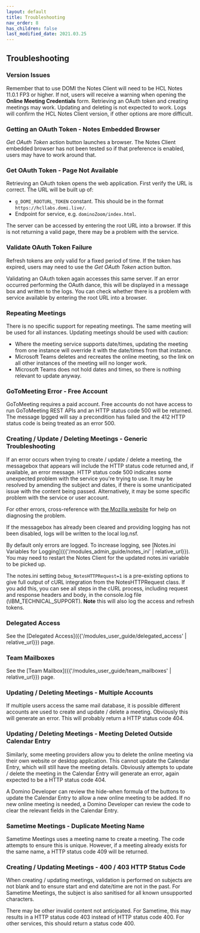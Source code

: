 ```yaml
---
layout: default
title: Troubleshooting
nav_order: 8
has_children: false
last_modified_date: 2021.03.25
---
```


## Troubleshooting

### Version Issues

Remember that to use DOMI the Notes Client will need to be HCL Notes 11.0.1 FP3 or higher. If not, users will receive a warning when opening the **Online Meeting Credentials** form. Retrieving an OAuth token and creating meetings may work. Updating and deleting is not expected to work. Logs will confirm the HCL Notes Client version, if other options are more difficult.

### Getting an OAuth Token - Notes Embedded Browser

*Get OAuth Token* action button launches a browser. The Notes Client embedded browser has not been tested so if that preference is enabled, users may have to work around that.

### Get OAuth Token - Page Not Available

Retrieving an OAuth token opens the web application. First verify the URL is correct. The URL will be built up of:  
- `g_DOMI_ROOTURL_TOKEN` constant. This should be in the format `https://hcllabs.domi.live/`.
- Endpoint for service, e.g. `dominoZoom/index.html`.

The server can be accessed by entering the root URL into a browser. If this is not returning a valid page, there may be a problem with the service.

###  Validate OAuth Token Failure

Refresh tokens are only valid for a fixed period of time. If the token has expired, users may need to use the *Get OAuth Token* action button.

Validating an OAuth token again accesses this same server. If an error occurred performing the OAuth dance, this will be displayed in a message box and written to the logs. You can check whether there is a problem with service available by entering the root URL into a browser.

### Repeating Meetings

There is no specific support for repeating meetings. The same meeting will be used for all instances. Updating meetings should be used with caution:  
- Where the meeting service supports date/times, updating the meeting from one instance will override it with the date/times from that instance.  
- Microsoft Teams deletes and recreates the online meeting, so the link on all other instances of the meeting will no longer work.
- Microsoft Teams does not hold dates and times, so there is nothing relevant to update anyway.

### GoToMeeting Error - Free Account

GoToMeeting requires a paid account. Free accounts do not have access to run GoToMeeting REST APIs and an HTTP status code 500 will be returned. The message lpgged will say a precondition has failed and the 412 HTTP status code is being treated as an error 500.

### Creating / Update / Deleting Meetings - Generic Troubleshooting

If an error occurs when trying to create / update / delete a meeting, the messagebox that appears will include the HTTP status code returned and, if available, an error message. HTTP status code 500 indicates some unexpected problem with the service you're trying to use. It may be resolved by amending the subject and dates, if there is some unanticipated issue with the content being passed. Alternatively, it may be some specific problem with the service or user account.

For other errors, cross-reference with [the Mozilla website](https://developer.mozilla.org/en-US/docs/Web/HTTP/Status) for help on diagnosing the problem.

If the messagebox has already been cleared and providing logging has not been disabled, logs will be written to the local log.nsf.

By default only errors are logged. To increase logging, see [Notes.ini Variables for Logging]({{'/modules_admin_guide/notes_ini' | relative_url}}). You may need to restart the Notes Client for the updated notes.ini variable to be picked up.

The notes.ini setting `Debug_NotesHTTPRequest=1` is a pre-existing options to give full output of cURL integration from the NotesHTTPRequest class. If you add this, you can see all steps in the cURL process, including request and response headers and body, in the console.log file (<NotesData>\IBM_TECHNICAL_SUPPORT). **Note** this will also log the access and refresh tokens.

### Delegated Access

See the [Delegated Access]({{'/modules_user_guide/delegated_access' | relative_url}}) page.

### Team Mailboxes

See the [Team Mailbox]({{'/modules_user_guide/team_mailboxes' | relative_url}}) page.

### Updating / Deleting Meetings - Multiple Accounts

If multiple users access the same mail database, it is possible different accounts are used to create and update / delete a meeting. Obviously this will generate an error. This will probably return a HTTP status code 404.

### Updating / Deleting Meetings - Meeting Deleted Outside Calendar Entry

Similarly, some meeting providers allow you to delete the online meeting via their own website or desktop application. This cannot update the Calendar Entry, which will still have the meeting details. Obviously attempts to update / delete the meeting in the Calendar Entry will generate an error, again expected to be a HTTP status code 404.

A Domino Developer can review the hide-when formula of the buttons to update the Calendar Entry to allow a new online meeting to be added. If no new online meeting is needed, a Domino Developer can review the code to clear the relevant fields in the Calendar Entry.

### Sametime Meetings - Duplicate Meeting Name

Sametime Meetings uses a meeting name to create a meeting. The code attempts to ensure this is unique. However, if a meeting already exists for the same name, a HTTP status code 409 will be returned.

### Creating / Updating Meetings - 400 / 403 HTTP Status Code

When creating / updating meetings, validation is performed on subjects are not blank and to ensure start and end date/time are not in the past. For Sametime Meetings, the subject is also sanitised for all known unsupported characters.

There may be other invalid content not anticipated. For Sametime, this may results in a HTTP status code 403 instead of HTTP status code 400. For other services, this should return a status code 400.